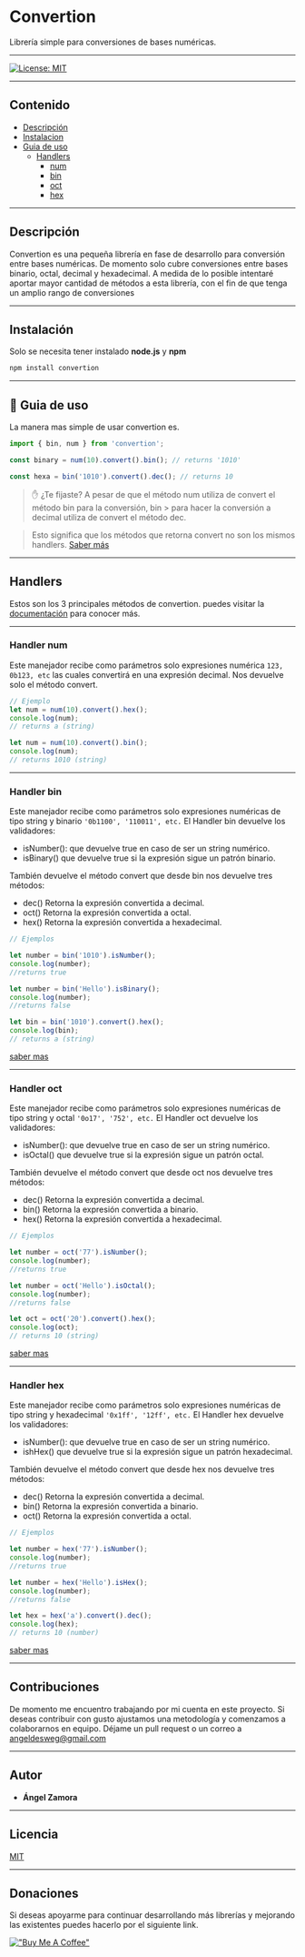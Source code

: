 # Convertion

Librería simple para conversiones de bases numéricas.

---

[![License: MIT](https://img.shields.io/badge/License-MIT-yellow.svg)](https://opensource.org/licenses/MIT)

---

## Contenido

- [Descripción](#descripcion)
- [Instalacion](#instalación)
- [Guia de uso](#guia-de-uso)
  - [Handlers](#handlers)
    - [num](#handler-num)
    - [bin](#handler-bin)
    - [oct](#handler-oct)
    - [hex](#handler-hex)

---

## Descripción

Convertion es una pequeña librería en fase de desarrollo para conversión entre bases numéricas. De momento solo cubre conversiones entre bases binario, octal, decimal y hexadecimal. A medida de lo posible intentaré aportar mayor cantidad de métodos a esta librería, con el fin de que tenga un amplio rango de conversiones

---

## Instalación

Solo se necesita tener instalado **node.js** y **npm**

```sh
npm install convertion
```

---

## 🚀 Guia de uso

La manera mas simple de usar convertion es.

```js
import { bin, num } from 'convertion';

const binary = num(10).convert().bin(); // returns '1010'

const hexa = bin('1010').convert().dec(); // returns 10
```

> ✋ ¿Te fijaste? A pesar de que el método num utiliza de convert el método bin para la conversión, bin > para hacer la conversión a decimal utiliza de convert el método dec.

> Esto significa que los métodos que retorna convert no son los mismos handlers. [Saber más](docs/index.html)

---

## Handlers

Estos son los 3 principales métodos de convertion. puedes visitar la [documentación](doc/index.html) para conocer más.

---

### Handler num

Este manejador recibe como parámetros solo expresiones numérica `123, 0b123, etc` las cuales convertirá en una expresión decimal. Nos devuelve solo el método convert.

```js
// Ejemplo
let num = num(10).convert().hex();
console.log(num);
// returns a (string)

let num = num(10).convert().bin();
console.log(num);
// returns 1010 (string)
```

---

### Handler bin

Este manejador recibe como parámetros solo expresiones numéricas de tipo string y binario `'0b1100', '110011', etc.`
El Handler bin devuelve los validadores:

- isNumber(): que devuelve true en caso de ser un string numérico.
- isBinary() que devuelve true si la expresión sigue un patrón binario.

También devuelve el método convert que desde bin nos devuelve tres métodos:

- dec() Retorna la expresión convertida a decimal.
- oct() Retorna la expresión convertida a octal.
- hex() Retorna la expresión convertida a hexadecimal.

```js
// Ejemplos

let number = bin('1010').isNumber();
console.log(number);
//returns true

let number = bin('Hello').isBinary();
console.log(number);
//returns false

let bin = bin('1010').convert().hex();
console.log(bin);
// returns a (string)
```

[saber mas](docs/module-Handlers.html)

---

### Handler oct

Este manejador recibe como parámetros solo expresiones numéricas de tipo string y octal `'0o17', '752', etc.`
El Handler oct devuelve los validadores:

- isNumber(): que devuelve true en caso de ser un string numérico.
- isOctal() que devuelve true si la expresión sigue un patrón octal.

También devuelve el método convert que desde oct nos devuelve tres métodos:

- dec() Retorna la expresión convertida a decimal.
- bin() Retorna la expresión convertida a binario.
- hex() Retorna la expresión convertida a hexadecimal.

```js
// Ejemplos

let number = oct('77').isNumber();
console.log(number);
//returns true

let number = oct('Hello').isOctal();
console.log(number);
//returns false

let oct = oct('20').convert().hex();
console.log(oct);
// returns 10 (string)
```

[saber mas](docs/module-Handlers.html)

---

### Handler hex

Este manejador recibe como parámetros solo expresiones numéricas de tipo string y hexadecimal `'0x1ff', '12ff', etc.`
El Handler hex devuelve los validadores:

- isNumber(): que devuelve true en caso de ser un string numérico.
- ishHex() que devuelve true si la expresión sigue un patrón hexadecimal.

También devuelve el método convert que desde hex nos devuelve tres métodos:

- dec() Retorna la expresión convertida a decimal.
- bin() Retorna la expresión convertida a binario.
- oct() Retorna la expresión convertida a octal.

```js
// Ejemplos

let number = hex('77').isNumber();
console.log(number);
//returns true

let number = hex('Hello').isHex();
console.log(number);
//returns false

let hex = hex('a').convert().dec();
console.log(hex);
// returns 10 (number)
```

[saber mas](docs/module-Handlers.html)

---

## Contribuciones

De momento me encuentro trabajando por mi cuenta en este proyecto. Si deseas contribuir con gusto ajustamos una metodología y comenzamos a colaborarnos en equipo. Déjame un pull request o un correo a <angeldesweg@gmail.com>

---

## Autor

- **Ángel Zamora**

---

## Licencia

[MIT](http://https://github.com/angeldesweb-org/convertion/blob/master/LICENSE)

---

## Donaciones

Si deseas apoyarme para continuar desarrollando más librerías y mejorando las existentes puedes hacerlo por el siguiente link.

[!["Buy Me A Coffee"](https://www.buymeacoffee.com/assets/img/custom_images/orange_img.png)](https://paypal.me/angeldesweb)
